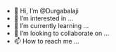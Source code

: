 - 👋 Hi, I’m @Durgabalaji
- 👀 I’m interested in ...
- 🌱 I’m currently learning ...
- 💞️ I’m looking to collaborate on ...
- 📫 How to reach me ...

<!---
Durgabalaji/Durgabalaji is a ✨ special ✨ repository because its `README.md` (this file) appears on your GitHub profile.
You can click the Preview link to take a look at your changes.
--->
